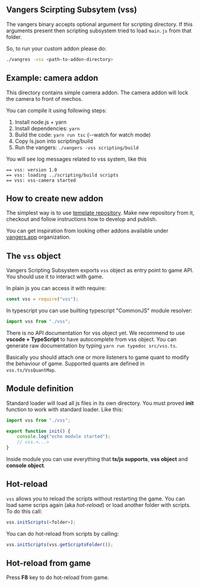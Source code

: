 ## Vangers Scirpting Subsytem (vss)

The vangers binary accepts optional argument for scripting directory. If this arguments present then scripting subsystem tried to load `main.js` from that folder.

So, to run your custom addon please do:

```bash
./vangres -vss <path-to-addon-directory>
```

## Example: camera addon

This directory contains simple camera addon. The camera addon will lock the camera
to front of mechos.

You can compile it using following steps:

1. Install node.js + yarn
2. Install dependencies: `yarn`
3. Build the code: `yarn run tsc` (--watch for watch mode)
4. Copy ls.json into scripting/build
5. Run the vangers: `./vangers -vss scripting/build`

You will see log messages related to vss system, like this
```
== vss: version 1.0
== vss: loading ../scripting/build scripts
== vss: vss-camera started
```

## How to create new addon

The simplest way is to use [template repository](https://github.com/vangers-app/vss-fullscreen-game).
Make new repository from it, checkout and follow instructions how to develop and publish.

You can get inspiration from looking other addons available under [vangers.app](https://github.com/vangers-app) organization.

## The `vss` object

Vangers Scripting Subsystem exports `vss` object as entry point to game API.
You should use it to interact with game.

In plain js you can access it with require:

```js
const vss = require("vss");
```

In typescript you can use builting typescript "CommonJS" module resolver:

```ts
import vss from "./vss";
```

There is no API documentation for vss object yet. We recommend to use **vscode + TypeScript** to have autocomplete from vss object. You can generate raw documentation by typing `yarn run typedoc src/vss.ts`.

Basically you should attach one or more listeners to game quant to modify the behaviour of game. Supported
quants are defined in `vss.ts/VssQuantMap`.

## Module definition

Standard loader will load all js files in its own directory. You must proved **init** function to work
with standard loader. Like this:

```ts
import vss from "./vss";

export function init() {
    console.log("echo module started");
    // vss.<...>
}
```

Inside module you can use everything that **ts/js supports**, **vss object** and **console object**.

## Hot-reload

`vss` allows you to reload the scripts without restarting the game. You can load same scrips again (aka *hot-reload*) or
load another folder with scripts. To do this call:

```ts
vss.initScripts(<folder>);
```

You can do hot-reload from scripts by calling: 

```ts
vss.initScripts(vss.getScriptsFolder());
```

## Hot-reload from game

Press **F8** key to do hot-reload from game.